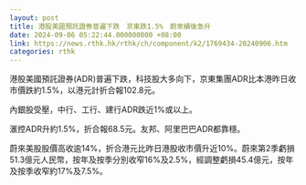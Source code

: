 ```yaml
---
layout: post
title: 港股美國預託證券普遍下跌　京東跌1.5%　蔚來績後急升
date: 2024-09-06 05:22:44.000000000 +08:00
link: https://news.rthk.hk/rthk/ch/component/k2/1769434-20240906.htm
categories: rthk
---
```


港股美國預託證券(ADR)普遍下跌，科技股大多向下，京東集團ADR比本港昨日收市價跌約1.5%，以港元計折合報102.8元。

內銀股受壓，中行、工行、建行ADR跌近1%或以上。

滙控ADR升約1.5%，折合報68.5元。友邦、阿里巴巴ADR都靠穩。

蔚來美股股價高收逾14%，折合港元比昨日港股收市價升近10%。蔚來第2季虧損51.3億元人民幣，按年及按季分別收窄16%及2.5%，經調整虧損45.4億元，按年及按季收窄約17%及7.5%。
